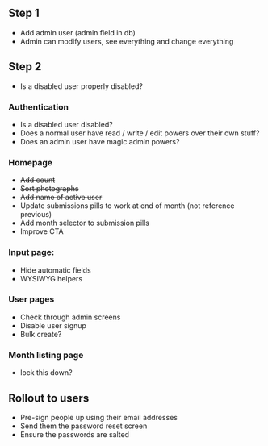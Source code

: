 ## Step 1

* Add admin user (admin field in db)
* Admin can modify users, see everything and change everything

## Step 2

* Is a disabled user properly disabled?

### Authentication
* Is a disabled user disabled?
* Does a normal user have read / write / edit powers over their own stuff?
* Does an admin user have magic admin powers?

### Homepage
* ~~Add count~~
* ~~Sort photographs~~
* ~~Add name of active user~~
* Update submissions pills to work at end of month (not reference previous)
* Add month selector to submission pills
* Improve CTA

### Input page:
* Hide automatic fields
* WYSIWYG helpers

### User pages
* Check through admin screens
* Disable user signup
* Bulk create?

### Month listing page
* lock this down?

## Rollout to users
* Pre-sign people up using their email addresses
* Send them the password reset screen
* Ensure the passwords are salted
